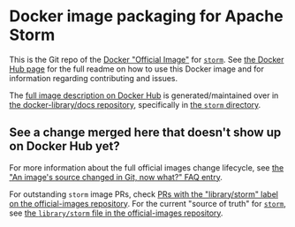 # Docker image packaging for Apache Storm

This is the Git repo of the [Docker "Official Image"](https://github.com/docker-library/official-images#what-are-official-images) for [`storm`](https://hub.docker.com/_/storm/). See [the Docker Hub page](https://hub.docker.com/_/storm/) for the full readme on how to use this Docker image and for information regarding contributing and issues.

The [full image description on Docker Hub](https://hub.docker.com/_/storm/) is generated/maintained over in [the docker-library/docs repository](https://github.com/docker-library/docs), specifically in [the `storm` directory](https://github.com/docker-library/docs/tree/master/storm).

## See a change merged here that doesn't show up on Docker Hub yet?

For more information about the full official images change lifecycle, see [the "An image's source changed in Git, now what?" FAQ entry](https://github.com/docker-library/faq#an-images-source-changed-in-git-now-what).

For outstanding `storm` image PRs, check [PRs with the "library/storm" label on the official-images repository](https://github.com/docker-library/official-images/labels/library%2Fstorm). For the current "source of truth" for [`storm`](https://hub.docker.com/_/storm/), see [the `library/storm` file in the official-images repository](https://github.com/docker-library/official-images/blob/master/library/storm).